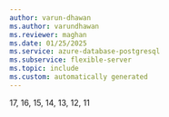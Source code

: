 ```yaml
---
author: varun-dhawan
ms.author: varundhawan
ms.reviewer: maghan
ms.date: 01/25/2025
ms.service: azure-database-postgresql
ms.subservice: flexible-server
ms.topic: include
ms.custom: automatically generated
---
```

17, 16, 15, 14, 13, 12, 11
